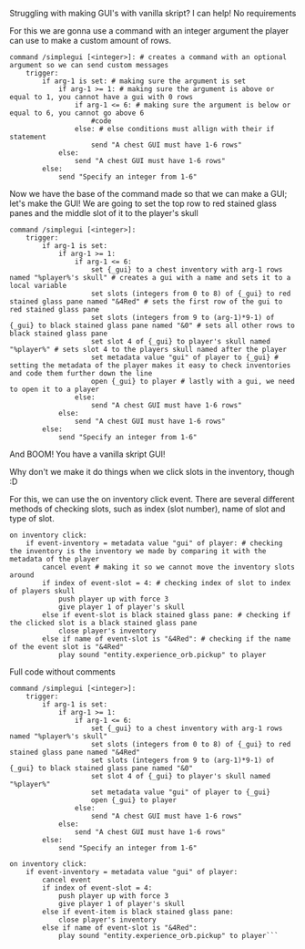 Struggling with making GUI's with vanilla skript? I can help!
No requirements

For this we are gonna use a command with an integer argument the player can use to make a custom amount of rows.
```
command /simplegui [<integer>]: # creates a command with an optional argument so we can send custom messages
	trigger:
		if arg-1 is set: # making sure the argument is set
			if arg-1 >= 1: # making sure the argument is above or equal to 1, you cannot have a gui with 0 rows
				if arg-1 <= 6: # making sure the argument is below or equal to 6, you cannot go above 6
					#code
				else: # else conditions must allign with their if statement
					send "A chest GUI must have 1-6 rows"
			else:
				send "A chest GUI must have 1-6 rows"
		else:
			send "Specify an integer from 1-6"
```
Now we have the base of the command made so that we can make a GUI; let's make the GUI!
We are going to set the top row to red stained glass panes and the middle slot of it to the player's skull
```
command /simplegui [<integer>]:
	trigger:
		if arg-1 is set:
			if arg-1 >= 1:
				if arg-1 <= 6:
					set {_gui} to a chest inventory with arg-1 rows named "%player%'s skull" # creates a gui with a name and sets it to a local variable
					set slots (integers from 0 to 8) of {_gui} to red stained glass pane named "&4Red" # sets the first row of the gui to red stained glass pane
					set slots (integers from 9 to (arg-1)*9-1) of {_gui} to black stained glass pane named "&0" # sets all other rows to black stained glass pane
					set slot 4 of {_gui} to player's skull named "%player%" # sets slot 4 to the players skull named after the player
					set metadata value "gui" of player to {_gui} # setting the metadata of the player makes it easy to check inventories and code them further down the line
					open {_gui} to player # lastly with a gui, we need to open it to a player
				else:
					send "A chest GUI must have 1-6 rows"
			else:
				send "A chest GUI must have 1-6 rows"
		else:
			send "Specify an integer from 1-6"
```
And BOOM! You have a vanilla skript GUI!

Why don't we make it do things when we click slots in the inventory, though :D

For this, we can use the on inventory click event. There are several different methods of checking slots, such as index (slot number), name of slot and type of slot.
```
on inventory click:
	if event-inventory = metadata value "gui" of player: # checking the inventory is the inventory we made by comparing it with the metadata of the player
		cancel event # making it so we cannot move the inventory slots around
		if index of event-slot = 4: # checking index of slot to index of players skull
			push player up with force 3
			give player 1 of player's skull
		else if event-slot is black stained glass pane: # checking if the clicked slot is a black stained glass pane
			close player's inventory
		else if name of event-slot is "&4Red": # checking if the name of the event slot is "&4Red"
			play sound "entity.experience_orb.pickup" to player
```

Full code without comments
```
command /simplegui [<integer>]:
	trigger:
		if arg-1 is set:
			if arg-1 >= 1:
				if arg-1 <= 6:
					set {_gui} to a chest inventory with arg-1 rows named "%player%'s skull"
					set slots (integers from 0 to 8) of {_gui} to red stained glass pane named "&4Red"
					set slots (integers from 9 to (arg-1)*9-1) of {_gui} to black stained glass pane named "&0"
					set slot 4 of {_gui} to player's skull named "%player%"
					set metadata value "gui" of player to {_gui}
					open {_gui} to player
				else:
					send "A chest GUI must have 1-6 rows"
			else:
				send "A chest GUI must have 1-6 rows"
		else:
			send "Specify an integer from 1-6"

on inventory click:
	if event-inventory = metadata value "gui" of player:
		cancel event
		if index of event-slot = 4:
			push player up with force 3
			give player 1 of player's skull
		else if event-item is black stained glass pane:
			close player's inventory
		else if name of event-slot is "&4Red":
			play sound "entity.experience_orb.pickup" to player```
